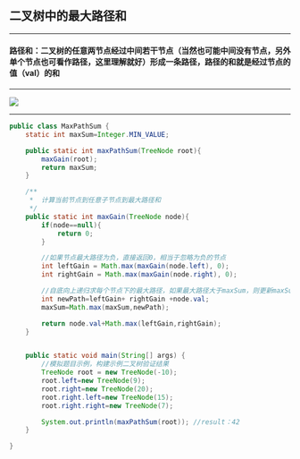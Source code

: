 ## 二叉树中的最大路径和

***

#### 路径和：二叉树的任意两节点经过中间若干节点（当然也可能中间没有节点，另外单个节点也可看作路径，这里理解就好）形成一条路径，路径的和就是经过节点的值（val）的和

***

![](https://superzcl.oss-cn-shanghai.aliyuncs.com/PicGo/20200622165453.png)

***

```java
public class MaxPathSum {
    static int maxSum=Integer.MIN_VALUE;

    public static int maxPathSum(TreeNode root){
        maxGain(root);
        return maxSum;
    }

    /**
     *  计算当前节点到任意子节点到最大路径和
     */
    public static int maxGain(TreeNode node){
        if(node==null){
            return 0;
        }

        //如果节点最大路径为负，直接返回0，相当于忽略为负的节点
        int leftGain = Math.max(maxGain(node.left), 0);
        int rightGain = Math.max(maxGain(node.right), 0);

        //自底向上递归求每个节点下的最大路径，如果最大路径大于maxSum，则更新maxSum
        int newPath=leftGain+ rightGain +node.val;
        maxSum=Math.max(maxSum,newPath);

        return node.val+Math.max(leftGain,rightGain);
    }


    public static void main(String[] args) {
        //模拟题目示例，构建示例二叉树验证结果
        TreeNode root = new TreeNode(-10);
        root.left=new TreeNode(9);
        root.right=new TreeNode(20);
        root.right.left=new TreeNode(15);
        root.right.right=new TreeNode(7);

        System.out.println(maxPathSum(root)); //result：42
    }

}
```

